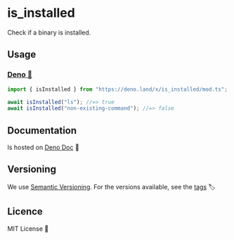# is_installed

Check if a binary is installed.

## Usage

### [Deno 🦕](https://deno.land/x/REPO)

```javascript
import { isInstalled } from "https://deno.land/x/is_installed/mod.ts";

await isInstalled("ls"); //=> true
await isInstalled("non-existing-command"); //=> false
```

## Documentation

Is hosted on [Deno Doc](https://doc.deno.land/https://deno.land/x/is_installed)
📄

## Versioning

We use [Semantic Versioning](http://semver.org). For the versions available, see
the [tags](https://github.com/UltiRequiem/is_installed/tags) 🏷️

## Licence

MIT License 📄
